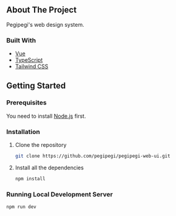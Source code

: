 ## About The Project

Pegipegi's web design system.

### Built With

- [Vue](https://vuejs.org/)
- [TypeScript](https://www.typescriptlang.org/)
- [Tailwind CSS](https://tailwindcss.com/)

## Getting Started

### Prerequisites

You need to install [Node.js](https://nodejs.dev/en/download/) first.

### Installation

1. Clone the repository

   ```sh
   git clone https://github.com/pegipegi/pegipegi-web-ui.git
   ```

2. Install all the dependencies

   ```sh
   npm install
   ```

### Running Local Development Server

```bash
npm run dev
```
